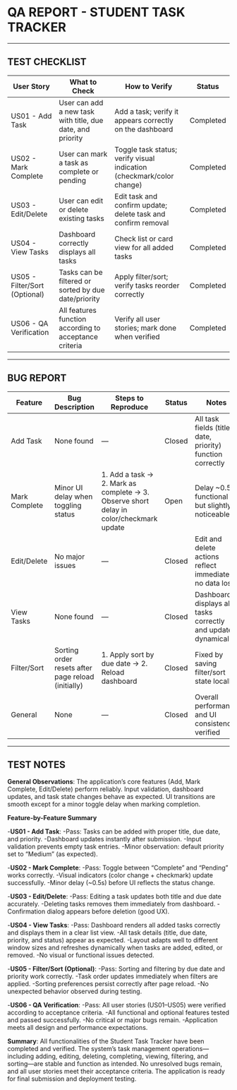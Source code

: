 # QA REPORT - STUDENT TASK TRACKER

---

## TEST CHECKLIST

| User Story | What to Check | How to Verify | Status |
|------------|---------------|---------------|--------|
| US01 - Add Task | User can add a new task with title, due date, and priority | Add a task; verify it appears correctly on the dashboard | Completed |
| US02 - Mark Complete | User can mark a task as complete or pending | Toggle task status; verify visual indication (checkmark/color change) | Completed |
| US03 - Edit/Delete | User can edit or delete existing tasks | Edit task and confirm update; delete task and confirm removal | Completed |
| US04 - View Tasks | Dashboard correctly displays all tasks | Check list or card view for all added tasks | Completed |
| US05 - Filter/Sort (Optional) | Tasks can be filtered or sorted by due date/priority | Apply filter/sort; verify tasks reorder correctly | Completed |
| US06 - QA Verification | All features function according to acceptance criteria | Verify all user stories; mark done when verified | Completed |

---

## BUG REPORT

| Feature | Bug Description | Steps to Reproduce | Status | Notes |
|---------|-----------------|-----------------|--------|-------|
| Add Task      | None found                          | —                                                                                      | Closed | All task fields (title, date, priority) function correctly |
| Mark Complete | Minor UI delay when toggling status | 1. Add a task → 2. Mark as complete → 3. Observe short delay in color/checkmark update | Open   | Delay ~0.5s; functional but slightly noticeable            |
| Edit/Delete   | No major issues                     | —                                                                                      | Closed | Edit and delete actions reflect immediately; no data loss  |
| View Tasks    | None found                                         | —                                                                                      | Closed | Dashboard displays all tasks correctly and updates dynamically  |
| Filter/Sort   | Sorting order resets after page reload (initially) | 1. Apply sort by due date → 2. Reload dashboard                                        | Closed | Fixed by saving filter/sort state locally                       |
| General       | None                                               | —                                                                                      | Closed | Overall performance and UI consistency verified                 |


---

## TEST NOTES

**General Observations**:
The application’s core features (Add, Mark Complete, Edit/Delete) perform reliably. Input validation, dashboard updates, and task state changes behave as expected. UI transitions are smooth except for a minor toggle delay when marking completion.

**Feature-by-Feature Summary**

-**US01 - Add Task**:
  -Pass: Tasks can be added with proper title, due date, and priority.
  -Dashboard updates instantly after submission.
  -Input validation prevents empty task entries.
  -Minor observation: default priority set to “Medium” (as expected).

-**US02 - Mark Complete**:
  -Pass: Toggle between “Complete” and “Pending” works correctly.
  -Visual indicators (color change + checkmark) update successfully.
  -Minor delay (~0.5s) before UI reflects the status change.

-**US03 - Edit/Delete**:
  -Pass: Editing a task updates both title and due date accurately.
  -Deleting tasks removes them immediately from dashboard.
  -Confirmation dialog appears before deletion (good UX).

-**US04 - View Tasks**:
  -Pass: Dashboard renders all added tasks correctly and displays them in a clear list view.
  -All task details (title, due date, priority, and status) appear as expected.
  -Layout adapts well to different window sizes and refreshes dynamically when tasks are added, edited, or removed.
  -No visual or functional issues detected.

-**US05 - Filter/Sort (Optional)**:
  -Pass: Sorting and filtering by due date and priority work correctly.
  -Task order updates immediately when filters are applied.
  -Sorting preferences persist correctly after page reload.
  -No unexpected behavior observed during testing.

-**US06 - QA Verification**:
  -Pass: All user stories (US01–US05) were verified according to acceptance criteria.
  -All functional and optional features tested and passed successfully.
  -No critical or major bugs remain.
  -Application meets all design and performance expectations.

**Summary**:
All functionalities of the Student Task Tracker have been completed and verified. The system’s task management operations—including adding, editing, deleting, completing, viewing, filtering, and sorting—are stable and function as intended. No unresolved bugs remain, and all user stories meet their acceptance criteria. The application is ready for final submission and deployment testing.
